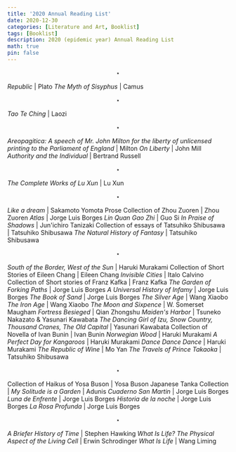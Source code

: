 ```yaml
---
title: '2020 Annual Reading List'
date: 2020-12-30
categories: [Literature and Art, Booklist]
tags: [Booklist]
description: 2020 (epidemic year) Annual Reading List
math: true
pin: false
---
```


$$
\star
$$

*Republic* | Plato
*The Myth of Sisyphus*  | Camus

$$
\star
$$

*Tao Te Ching* | Laozi

$$
\star
$$

*Areopagitica: A speech of Mr. John Milton for the liberty of unlicensed printing to the Parliament of England* | Milton 
*On Liberty* | John Mill
*Authority and the Individual* | Bertrand Russell

$$
\star
$$

*The Complete Works of Lu Xun*  | Lu Xun

$$
\star
$$

*Like a dream* | Sakamoto Yomota
Prose Collection of Zhou Zuoren | Zhou Zuoren
*Atlas* | Jorge Luis Borges
*Lin Quan Gao Zhi* | Guo Si
*In Praise of Shadows* | Jun'ichiro Tanizaki
Collection of essays of Tatsuhiko Shibusawa | Tatsuhiko Shibusawa 
*The Natural History of Fantasy* | Tatsuhiko Shibusawa

$$ \star $$

*South of the Border, West of the Sun* | Haruki Murakami
Collection of Short Stories of Eileen Chang | Eileen Chang 
*Invisible Cities* | Italo Calvino
Collection of Short stories of Franz Kafka | Franz Kafka 
*The Garden of Forking Paths* | Jorge Luis Borges
*A Universal History of Infamy* | Jorge Luis Borges
*The Book of Sand* | Jorge Luis Borges
*The Silver Age* | Wang Xiaobo 
*The Iron Age* | Wang Xiaobo 
*The Moon and Sixpence* | W. Somerset Maugham 
*Fortress Besieged* | Qian Zhongshu
*Maiden's Harbor*  | Tsuneko Nakazato & Yasunari Kawabata
*The Dancing Girl of Izu, Snow Country, Thousand Cranes, The Old Capital* | Yasunari Kawabata
Collection of Novella of Ivan Bunin | Ivan Bunin 
*Norwegian Wood* | Haruki Murakami 
*A Perfect Day for Kangaroos* | Haruki Murakami
*Dance Dance Dance* | Haruki Murakami 
*The Republic of Wine* | Mo Yan 
*The Travels of Prince Takaoka* | Tatsuhiko Shibusawa

$$ \star $$

Collection of Haikus of Yosa Buson | Yosa Buson 
Japanese Tanka Collection |
*My Solitude is a Garden* | Adunis 
*Cuaderno San Martin* | Jorge Luis Borges 
*Luna de Enfrente* | Jorge Luis Borges 
*Historia de la noche* | Jorge Luis Borges
*La Rosa Profunda* | Jorge Luis Borges

$$ \star $$

*A Briefer History of Time* | Stephen Hawking 
*What Is Life? The Physical Aspect of the Living Cell* | Erwin Schrodinger
*What Is Life* | Wang Liming